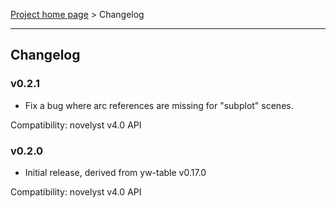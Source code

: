 [Project home page](index) > Changelog

------------------------------------------------------------------------

## Changelog

### v0.2.1 

- Fix a bug where arc references are missing for "subplot" scenes.

Compatibility: novelyst v4.0 API

### v0.2.0 

- Initial release, derived from yw-table v0.17.0

Compatibility: novelyst v4.0 API



